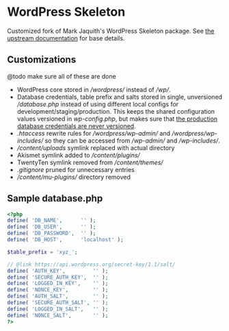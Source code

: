 # WordPress Skeleton

Customized fork of Mark Jaquith's WordPress Skeleton package. See [the upstream documentation](https://github.com/markjaquith/WordPress-Skeleton) for base details.

## Customizations

@todo make sure all of these are done

* WordPress core stored in */wordpress/* instead of */wp/*.
* Database credentials, table prefix and salts stored in single, unversioned */database.php* instead of using different local configs for development/staging/production. This keeps the shared configuration values versioned in *wp-config.php*, but makes sure that [the production database credentials are never versioned](http://wordpress.stackexchange.com/q/52682/3898).
* *.htaccess* rewrite rules for */wordpress/wp-admin/* and */wordpress/wp-includes/* so they can be accessed from */wp-admin/* and */wp-includes/*.
* */content/uploads* symlink replaced with actual directory
* Akismet symlink added to */content/plugins/*
* TwentyTen symlink removed from */content/themes/*
* *.gitignore* pruned for unnecessary entries
* */content/mu-plugins/* directory removed


## Sample database.php

```php
<?php
define( 'DB_NAME',      '' );
define( 'DB_USER',      '' );
define( 'DB_PASSWORD',  '' );
define( 'DB_HOST',      'localhost' );

$table_prefix = 'xyz_';

// @link https://api.wordpress.org/secret-key/1.1/salt/
define( 'AUTH_KEY',         '' );
define( 'SECURE_AUTH_KEY',  '' );
define( 'LOGGED_IN_KEY',    '' );
define( 'NONCE_KEY',        '' );
define( 'AUTH_SALT',        '' );
define( 'SECURE_AUTH_SALT', '' );
define( 'LOGGED_IN_SALT',   '' );
define( 'NONCE_SALT',       '' );
?>
```